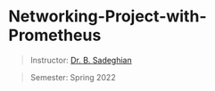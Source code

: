 # Networking-Project-with-Prometheus

> Instructor: [Dr. B. Sadeghian](https://scholar.google.com/citations?user=U_Ex4IIAAAAJ&hl=en)

> Semester: Spring 2022
